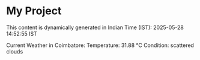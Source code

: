 # My Project

This content is dynamically generated in Indian Time (IST): 2025-05-28 14:52:55 IST


Current Weather in Coimbatore:
Temperature: 31.88 °C
Condition: scattered clouds
